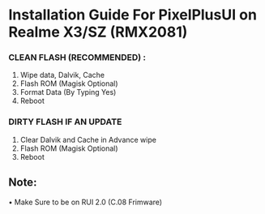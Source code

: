 # Installation Guide For PixelPlusUI on Realme X3/SZ (RMX2081)

### CLEAN FLASH (RECOMMENDED) : 
1. Wipe data, Dalvik, Cache
2. Flash ROM (Magisk Optional)
3. Format Data (By Typing Yes)
4. Reboot

### DIRTY FLASH IF AN UPDATE
1. Clear Dalvik and Cache in Advance wipe
2. Flash ROM (Magisk Optional)
3. Reboot

## Note: 
• Make Sure to be on RUI 2.0 (C.08 Frimware)
